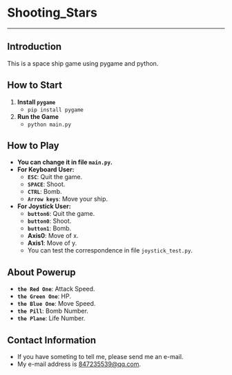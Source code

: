 # Shooting_Stars

---

## Introduction

This is a space ship game using pygame and python.

## How to Start

1. **Install ``pygame``**
	* ``pip install pygame``
2. **Run the Game**
	* ``python main.py``

## How to Play

* **You can change it in file ``main.py``.**
* **For Keyboard User:**
	* **``ESC``**: Quit the game.
	* **``SPACE``**: Shoot.
	* **``CTRL``**: Bomb.
	* **``Arrow keys``**: Move your ship.
* **For Joystick User:**
	* **``button6``**:  Quit the game.
	* **``button0``**: Shoot.
	* **``button1``**: Bomb.
	* **Axis0**: Move of x.
	* **Axis1**: Move of y.
	* You can test the correspondence in file ``joystick_test.py``.

## About Powerup

* **``the Red One``**: Attack Speed.
* **``the Green One``**: HP.
* **``the Blue One``**: Move Speed.
* **``the Pill``**: Bomb Number.
* **``the Plane``**: Life Number.

## Contact Information

* If you have someting to tell me, please send me an e-mail.
* My e-mail address is <847235539@qq.com>.